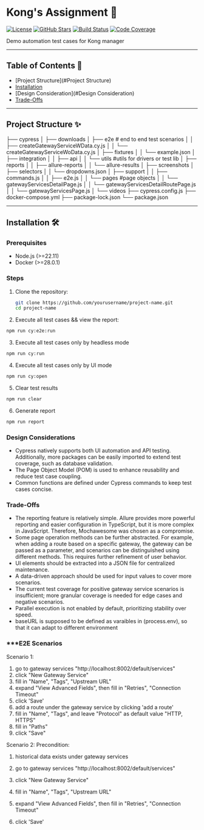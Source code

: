 # Kong's Assignment 🚀

[![License](https://img.shields.io/badge/license-MIT-blue.svg)](LICENSE)
[![GitHub Stars](https://img.shields.io/github/stars/yourusername/project-name.svg)](https://github.com/yourusername/project-name/stargazers)
[![Build Status](https://img.shields.io/github/actions/workflow/status/yourusername/project-name/main.yml)](https://github.com/yourusername/project-name/actions)
[![Code Coverage](https://img.shields.io/codecov/c/github/yourusername/project-name)](https://codecov.io/gh/yourusername/project-name)

Demo automation test cases for Kong manager

---

## Table of Contents 📖

- [Project Structure](#Project Structure)
- [Installation](#Installation)
- [Design Consideration](#Design Consideration)
- [Trade-Offs](#Trade-Offs)

---

## Project Structure ✨

├── cypress 
│   ├── downloads
│   ├── e2e          # end to end test scenarios
│   │   ├── createGatewayServiceWData.cy.js
│   │   └── createGatewayServiceWoData.cy.js
│   ├── fixtures
│   │   └── example.json
│   ├── integration
│   │   ├── api
│   │   └── utils	#utils for drivers or test lib
│   ├── reports
│   │   ├── allure-reports
│   │   └── allure-results
│   ├── screenshots
│   ├── selectors
│   │   └── dropdowns.json
│   ├── support
│   │   ├── commands.js
│   │   ├── e2e.js
│   │   └── pages	#page objects
│   │         └── gatewayServicesDetailPage.js
│   │         └── gatewayServicesDetailRoutePage.js
│   │         └── gatewayServicesPage.js
│   └── videos
├── cypress.config.js
├── docker-compose.yml
├── package-lock.json
└── package.json

---

## Installation 🛠️

### Prerequisites

- Node.js (>=22.11)
- Docker (>=28.0.1)

### Steps

1. Clone the repository:

   ```bash
   git clone https://github.com/yourusername/project-name.git
   cd project-name
   ```

2. Execute all test cases && view the report:

```bash
npm run cy:e2e:run
```

3. Execute all test cases only by headless mode

```bash
npm run cy:run
```

4. Execute all test cases only by UI mode

```bash
npm run cy:open
```

5. Clear test results

```bash
npm run clear
```

6. Generate report

```bash
npm run report
```

### **Design Considerations**

- Cypress natively supports both UI automation and API testing. Additionally, more packages can be easily imported to extend test coverage, such as database validation.
- The Page Object Model (POM) is used to enhance reusability and reduce test case coupling.
- Common functions are defined under Cypress commands to keep test cases concise.

### **Trade-Offs**

- The reporting feature is relatively simple. Allure provides more powerful reporting and easier configuration in TypeScript, but it is more complex in JavaScript. Therefore, Mochawesome was chosen as a compromise.
- Some page operation methods can be further abstracted. For example, when adding a route based on a specific gateway, the gateway can be passed as a parameter, and scenarios can be distinguished using different methods. This requires further refinement of user behavior.
- UI elements should be extracted into a JSON file for centralized maintenance.
- A data-driven approach should be used for input values to cover more scenarios.
- The current test coverage for positive gateway service scenarios is insufficient; more granular coverage is needed for edge cases and negative scenarios.
- Parallel execution is not enabled by default, prioritizing stability over speed.
- baseURL is supposed to be defined as varaibles in (process.env), so that it can adapt to different environment

### ***E2E Scenarios
Scenario 1:
1. go to gateway services "http://localhost:8002/default/services"
2. click "New Gateway Service"
3. fill in "Name", "Tags", "Upstream URL"
4. expand "View Advanced Fields", then fill in "Retries", "Connection Timeout"
5. click 'Save'
6. add a route under the gateway service by clicking 'add a route'
7. fill in "Name", "Tags", and leave "Protocol" as default value "HTTP, HTTPS"
8. fill in "Paths"
9. click "Save"

Scenario 2:
Precondition:
1. historical data exists under gateway services

1. go to gateway services "http://localhost:8002/default/services"
2. click "New Gateway Service"
3. fill in "Name", "Tags", "Upstream URL"
4. expand "View Advanced Fields", then fill in "Retries", "Connection Timeout"
5. click 'Save'